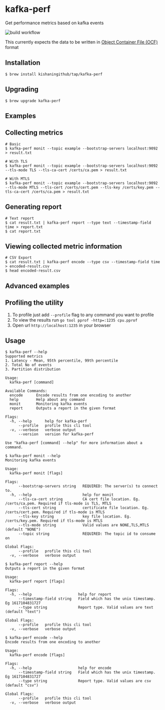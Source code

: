 # kafka-perf
Get performance metrics based on kafka events

![build workflow](https://github.com/kishaningithub/kafka-perf/actions/workflows/build.yml/badge.svg)

This currently expects the data to be written in [Object Container File (OCF)](https://avro.apache.org/docs/current/spec.html#Object+Container+Files) format

## Installation

```shell
$ brew install kishaningithub/tap/kafka-perf
```

## Upgrading

```shell
$ brew upgrade kafka-perf
```

## Examples

## Collecting metrics

```shell
# Basic
$ kafka-perf monit --topic example --bootstrap-servers localhost:9092 > result.txt

# With TLS
$ kafka-perf monit --topic example --bootstrap-servers localhost:9092 --tls-mode TLS --tls-ca-cert /certs/ca.pem > result.txt

# With MTLS
$ kafka-perf monit --topic example --bootstrap-servers localhost:9092 --tls-mode MTLS --tls-cert /certs/cert.pem --tls-key /certs/key.pem --tls-ca-cert /certs/ca.pem > result.txt
```

## Generating report

```shell
# Text report
$ cat result.txt | kafka-perf report --type text --timestamp-field time > report.txt
$ cat report.txt
```

## Viewing collected metric information

```shell
# CSV Export
$ cat result.txt | kafka-perf encode --type csv --timestamp-field time > encoded-result.csv
$ head encoded-result.csv
```

## Advanced examples

## Profiling the utility

1. To profile just add `--profile` flag to any command you want to profile
2. To view the results run `go tool pprof -http=:1235 cpu.pprof`
3. Open url `http://localhost:1235` in your browser

## Usage

```shell
$ kafka-perf --help
Supported metrics
1. Latency - Mean, 95th percentile, 99th percentile
2. Total No of events
3. Partition distribution

Usage:
  kafka-perf [command]

Available Commands:
  encode      Encode results from one encoding to another
  help        Help about any command
  monit       Monitoring kafka events
  report      Outputs a report in the given format

Flags:
  -h, --help      help for kafka-perf
      --profile   profile this cli tool
  -v, --verbose   verbose output
      --version   version for kafka-perf

Use "kafka-perf [command] --help" for more information about a command.

$ kafka-perf monit --help
Monitoring kafka events

Usage:
  kafka-perf monit [flags]

Flags:
      --bootstrap-servers string   REQUIRED: The server(s) to connect to.
  -h, --help                       help for monit
      --tls-ca-cert string         CA cert file location. Eg. /certs/ca.pem. Required if tls-mode is TLS, MTLS
      --tls-cert string            certificate file location. Eg. /certs/cert.pem. Required if tls-mode is MTLS
      --tls-key string             key file location. Eg. /certs/key.pem. Required if tls-mode is MTLS
      --tls-mode string            Valid values are NONE,TLS,MTLS (default "NONE")
      --topic string               REQUIRED: The topic id to consume on

Global Flags:
      --profile   profile this cli tool
  -v, --verbose   verbose output

$ kafka-perf report --help
Outputs a report in the given format

Usage:
  kafka-perf report [flags]

Flags:
  -h, --help                     help for report
      --timestamp-field string   Field which has the unix timestamp. Eg 1617104831727
      --type string              Report type. Valid values are text (default "text")

Global Flags:
      --profile   profile this cli tool
  -v, --verbose   verbose output

$ kafka-perf encode --help
Encode results from one encoding to another

Usage:
  kafka-perf encode [flags]

Flags:
  -h, --help                     help for encode
      --timestamp-field string   Field which has the unix timestamp. Eg 1617104831727
      --type string              Report type. Valid values are csv (default "csv")

Global Flags:
      --profile   profile this cli tool
  -v, --verbose   verbose output
```
